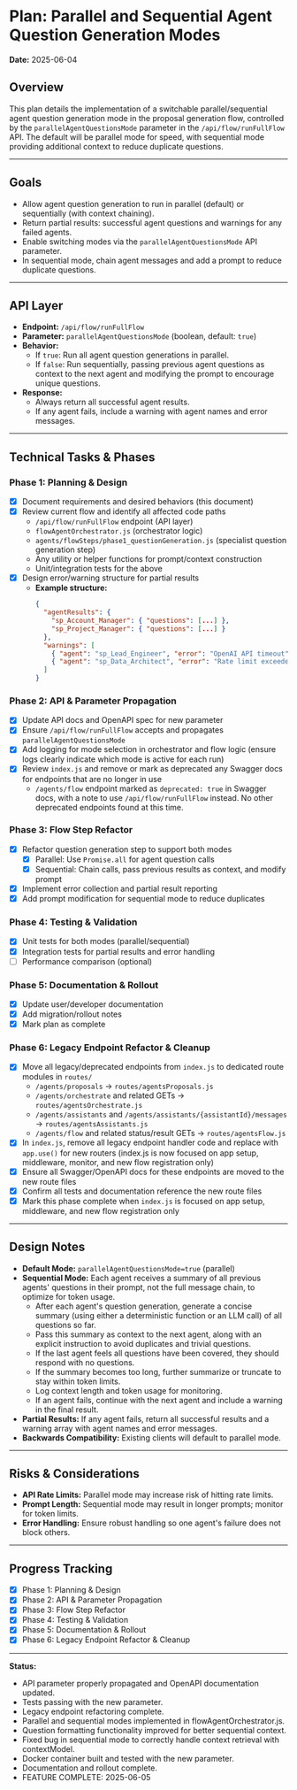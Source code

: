 # Plan: Parallel and Sequential Agent Question Generation Modes

**Date:** 2025-06-04

## Overview

This plan details the implementation of a switchable parallel/sequential agent question generation mode in the proposal generation flow, controlled by the `parallelAgentQuestionsMode` parameter in the `/api/flow/runFullFlow` API. The default will be parallel mode for speed, with sequential mode providing additional context to reduce duplicate questions.

---

## Goals
- Allow agent question generation to run in parallel (default) or sequentially (with context chaining).
- Return partial results: successful agent questions and warnings for any failed agents.
- Enable switching modes via the `parallelAgentQuestionsMode` API parameter.
- In sequential mode, chain agent messages and add a prompt to reduce duplicate questions.

---

## API Layer
- **Endpoint:** `/api/flow/runFullFlow`
- **Parameter:** `parallelAgentQuestionsMode` (boolean, default: `true`)
- **Behavior:**
  - If `true`: Run all agent question generations in parallel.
  - If `false`: Run sequentially, passing previous agent questions as context to the next agent and modifying the prompt to encourage unique questions.
- **Response:**
  - Always return all successful agent results.
  - If any agent fails, include a warning with agent names and error messages.

---

## Technical Tasks & Phases

### Phase 1: Planning & Design
- [x] Document requirements and desired behaviors (this document)
- [x] Review current flow and identify all affected code paths
    - `/api/flow/runFullFlow` endpoint (API layer)
    - `flowAgentOrchestrator.js` (orchestrator logic)
    - `agents/flowSteps/phase1_questionGeneration.js` (specialist question generation step)
    - Any utility or helper functions for prompt/context construction
    - Unit/integration tests for the above
- [x] Design error/warning structure for partial results
    - **Example structure:**
      ```json
      {
        "agentResults": {
          "sp_Account_Manager": { "questions": [...] },
          "sp_Project_Manager": { "questions": [...] }
        },
        "warnings": [
          { "agent": "sp_Lead_Engineer", "error": "OpenAI API timeout" },
          { "agent": "sp_Data_Architect", "error": "Rate limit exceeded" }
        ]
      }
      ```

### Phase 2: API & Parameter Propagation
- [x] Update API docs and OpenAPI spec for new parameter
- [x] Ensure `/api/flow/runFullFlow` accepts and propagates `parallelAgentQuestionsMode`
- [x] Add logging for mode selection in orchestrator and flow logic (ensure logs clearly indicate which mode is active for each run)
- [x] Review `index.js` and remove or mark as deprecated any Swagger docs for endpoints that are no longer in use
    - `/agents/flow` endpoint marked as `deprecated: true` in Swagger docs, with a note to use `/api/flow/runFullFlow` instead. No other deprecated endpoints found at this time.

### Phase 3: Flow Step Refactor
- [x] Refactor question generation step to support both modes
  - [x] Parallel: Use `Promise.all` for agent question calls
  - [x] Sequential: Chain calls, pass previous results as context, and modify prompt
- [x] Implement error collection and partial result reporting
- [x] Add prompt modification for sequential mode to reduce duplicates

### Phase 4: Testing & Validation
- [x] Unit tests for both modes (parallel/sequential)
- [x] Integration tests for partial results and error handling
- [ ] Performance comparison (optional)

### Phase 5: Documentation & Rollout
- [x] Update user/developer documentation
- [x] Add migration/rollout notes
- [x] Mark plan as complete

### Phase 6: Legacy Endpoint Refactor & Cleanup
- [x] Move all legacy/deprecated endpoints from `index.js` to dedicated route modules in `routes/`
    - `/agents/proposals` → `routes/agentsProposals.js`
    - `/agents/orchestrate` and related GETs → `routes/agentsOrchestrate.js`
    - `/agents/assistants` and `/agents/assistants/{assistantId}/messages` → `routes/agentsAssistants.js`
    - `/agents/flow` and related status/result GETs → `routes/agentsFlow.js`
- [x] In `index.js`, remove all legacy endpoint handler code and replace with `app.use()` for new routers (index.js is now focused on app setup, middleware, monitor, and new flow registration only)
- [x] Ensure all Swagger/OpenAPI docs for these endpoints are moved to the new route files
- [x] Confirm all tests and documentation reference the new route files
- [x] Mark this phase complete when `index.js` is focused on app setup, middleware, and new flow registration only

---

## Design Notes
- **Default Mode:** `parallelAgentQuestionsMode=true` (parallel)
- **Sequential Mode:** Each agent receives a summary of all previous agents' questions in their prompt, not the full message chain, to optimize for token usage.
    - After each agent's question generation, generate a concise summary (using either a deterministic function or an LLM call) of all questions so far.
    - Pass this summary as context to the next agent, along with an explicit instruction to avoid duplicates and trivial questions.
    - If the last agent feels all questions have been covered, they should respond with no questions.
    - If the summary becomes too long, further summarize or truncate to stay within token limits.
    - Log context length and token usage for monitoring.
    - If an agent fails, continue with the next agent and include a warning in the final result.
- **Partial Results:** If any agent fails, return all successful results and a warning array with agent names and error messages.
- **Backwards Compatibility:** Existing clients will default to parallel mode.

---

## Risks & Considerations
- **API Rate Limits:** Parallel mode may increase risk of hitting rate limits.
- **Prompt Length:** Sequential mode may result in longer prompts; monitor for token limits.
- **Error Handling:** Ensure robust handling so one agent's failure does not block others.

---

## Progress Tracking
- [x] Phase 1: Planning & Design
- [x] Phase 2: API & Parameter Propagation
- [x] Phase 3: Flow Step Refactor
- [x] Phase 4: Testing & Validation
- [x] Phase 5: Documentation & Rollout
- [x] Phase 6: Legacy Endpoint Refactor & Cleanup

---

**Status:**
- API parameter properly propagated and OpenAPI documentation updated.
- Tests passing with the new parameter.
- Legacy endpoint refactoring complete.
- Parallel and sequential modes implemented in flowAgentOrchestrator.js.
- Question formatting functionality improved for better sequential context.
- Fixed bug in sequential mode to correctly handle context retrieval with contextModel.
- Docker container built and tested with the new parameter.
- Documentation and rollout complete.
- FEATURE COMPLETE: 2025-06-05
